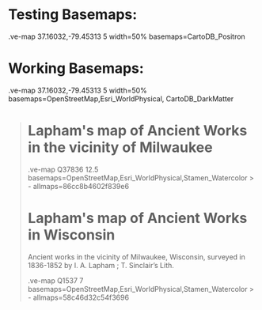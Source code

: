 # Testing Basemaps:

.ve-map 37.16032,-79.45313 5 width=50% basemaps=CartoDB_Positron

# Working Basemaps:

.ve-map 37.16032,-79.45313 5 width=50% basemaps=OpenStreetMap,Esri_WorldPhysical, CartoDB_DarkMatter

> # Lapham's map of Ancient Works in the vicinity of Milwaukee
> 
> .ve-map Q37836 12.5 basemaps=OpenStreetMap,Esri_WorldPhysical,Stamen_Watercolor
    > - allmaps=86cc8b4602f839e6
>     
>     
> # Lapham's map of Ancient Works in Wisconsin
> 
> Ancient works in the vicinity of Milwaukee, Wisconsin, surveyed in 1836-1852 by I. A. Lapham ; T. Sinclair’s Lith.
> 
> .ve-map Q1537 7 basemaps=OpenStreetMap,Esri_WorldPhysical,Stamen_Watercolor
    > - allmaps=58c46d32c54f3696
    
